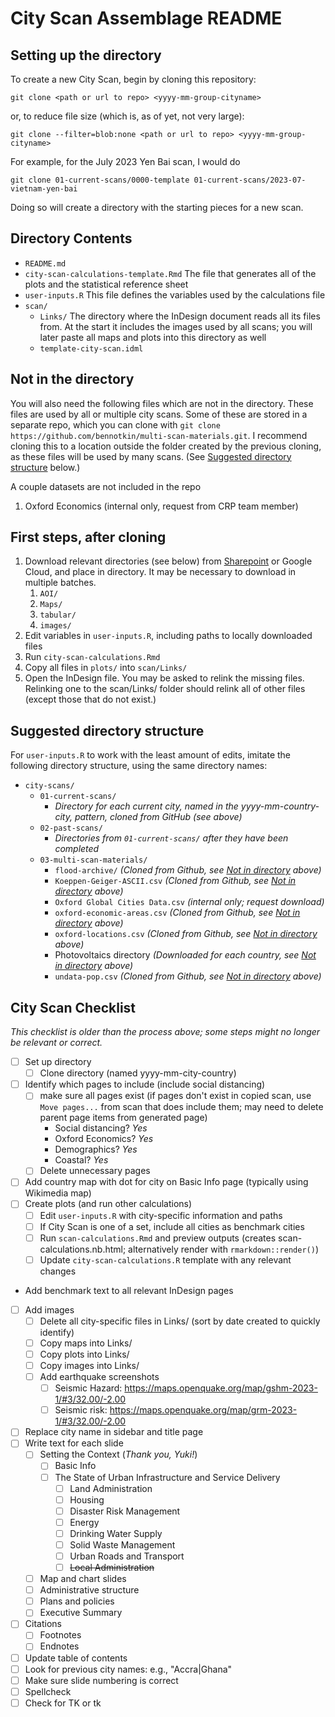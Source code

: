 # City Scan Assemblage README

## Setting up the directory

To create a new City Scan, begin by cloning this repository:

```
git clone <path or url to repo> <yyyy-mm-group-cityname>
```

or, to reduce file size (which is, as of yet, not very large):

```
git clone --filter=blob:none <path or url to repo> <yyyy-mm-group-cityname>
```

For example, for the July 2023 Yen Bai scan, I would do

```
git clone 01-current-scans/0000-template 01-current-scans/2023-07-vietnam-yen-bai
```

Doing so will create a directory with the starting pieces for a new scan.

## Directory Contents

- `README.md`
- `city-scan-calculations-template.Rmd` The file that generates all of the plots and the statistical reference sheet
- `user-inputs.R` This file defines the variables used by the calculations file
- `scan/`
  - `Links/` The directory where the InDesign document reads all its files from. At the start it includes the images used by all scans; you will later paste all maps and plots into this directory as well
  - `template-city-scan.idml`

## Not in the directory
You will also need the following files which are not in the directory. These files are used by all or multiple city scans. Some of these are stored in a separate repo, which you can clone with `git clone https://github.com/bennotkin/multi-scan-materials.git`. I recommend cloning this to a location outside the folder created by the previous cloning, as these files will be used by many scans. (See [Suggested directory structure](#Suggested-directory-structure) below.)

A couple datasets are not included in the repo

1. Oxford Economics (internal only, request from CRP team member)

## First steps, after cloning
1. Download relevant directories (see below) from [Sharepoint](https://worldbankgroup-my.sharepoint.com/:f:/r/personal/tgertin_worldbank_org/Documents/city_scan2?csf=1&web=1&e=E28Xaz) or Google Cloud, and place in directory. It may be necessary to download in multiple batches.
   1. `AOI/`
   2. `Maps/`
   3. `tabular/`
   4. `images/`
3. Edit variables in `user-inputs.R`, including paths to locally downloaded files
4. Run `city-scan-calculations.Rmd`
5. Copy all files in `plots/` into `scan/Links/`
6. Open the InDesign file. You may be asked to relink the missing files. Relinking one to the scan/Links/ folder should relink all of other files (except those that do not exist.)

## Suggested directory structure
For `user-inputs.R` to work with the least amount of edits, imitate the following directory structure, using the same directory names:
- `city-scans/`
  - `01-current-scans/`
    - *Directory for each current city, named in the yyyy-mm-country-city, pattern, cloned from GitHub (see above)*
  - `02-past-scans/`
    - *Directories from `01-current-scans/` after they have been completed*
  - `03-multi-scan-materials/`
    - `flood-archive/` *(Cloned from Github, see [Not in directory](#Not-in-directory) above)*
    - `Koeppen-Geiger-ASCII.csv` *(Cloned from Github, see [Not in directory](#Not-in-directory) above)*
    - `Oxford Global Cities Data.csv` *(internal only; request download)*
    - `oxford-economic-areas.csv` *(Cloned from Github, see [Not in directory](#Not-in-directory) above)*
    - `oxford-locations.csv` *(Cloned from Github, see [Not in directory](#Not-in-directory) above)*
    - Photovoltaics directory *(Downloaded for each country, see [Not in directory](#Not-in-directory) above)*
    - `undata-pop.csv` *(Cloned from Github, see [Not in directory](#Not-in-directory) above)*

## City Scan Checklist
*This checklist is older than the process above; some steps might no longer be relevant or correct.*
- [ ] Set up directory
	- [ ] Clone directory (named yyyy-mm-city-country)
- [ ] Identify which pages to include (include social distancing)
	- [ ] make sure all pages exist (if pages don't exist in copied scan, use `Move pages...` from scan that does include them; may need to delete parent page items from generated page)
		- Social distancing? *Yes*
		- Oxford Economics? *Yes*
		- Demographics? *Yes*
		- Coastal? *Yes*
	- [ ] Delete unnecessary pages
- [ ] Add country map with dot for city on Basic Info page (typically using Wikimedia map)
- [ ] Create plots (and run other calculations)
	- [ ] Edit `user-inputs.R` with city-specific information and paths
  	- [ ] If City Scan is one of a set, include all cities as benchmark cities
	- [ ] Run `scan-calculations.Rmd` and preview outputs (creates scan-calculations.nb.html; alternatively render with `rmarkdown::render()`)
	- [ ] Update `city-scan-calculations.R` template with any relevant changes
- Add benchmark text to all relevant InDesign pages
- [ ] Add images
	- [ ] Delete all city-specific files in Links/ (sort by date created to quickly identify)
	- [ ] Copy maps into Links/
	- [ ] Copy plots into Links/
	- [ ] Copy images into Links/
	- [ ] Add earthquake screenshots
		- [ ] Seismic Hazard: https://maps.openquake.org/map/gshm-2023-1/#3/32.00/-2.00
		- [ ] Seismic risk: https://maps.openquake.org/map/grm-2023-1/#3/32.00/-2.00
- [ ] Replace city name in sidebar and title page
- [ ] Write text for each slide
	- [ ] Setting the Context (*Thank you, Yuki!*)
		- [ ] Basic Info
		- [ ] The State of Urban Infrastructure and Service Delivery
			- [ ] Land Administration
			- [ ] Housing
			- [ ] Disaster Risk Management
			- [ ] Energy
			- [ ] Drinking Water Supply
			- [ ] Solid Waste Management
			- [ ] Urban Roads and Transport
			- [ ] ~~Local Administration~~
	- [ ] Map and chart slides
	- [ ] Administrative structure
	- [ ] Plans and policies
	- [ ] Executive Summary
- [ ] Citations
	- [ ] Footnotes
	- [ ] Endnotes
- [ ] Update table of contents
- [ ] Look for previous city names: e.g., "Accra|Ghana"
- [ ] Make sure slide numbering is correct
- [ ] Spellcheck
- [ ] Check for TK or tk
